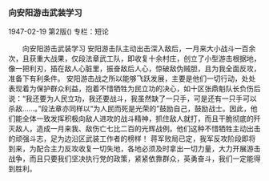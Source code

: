 ### 向安阳游击武装学习

1947-02-19
第2版()
专栏：短论

　　向安阳游击武装学习
    安阳游击队主动出击深入敌后，一月来大小战斗一百余次，且获重大战果，仅段法章武工队，即收复十余村庄，创立了小型游击根据地，像一把利刃，插在敌人心脏里，振奋敌后人心，惊破敌伪贼胆，且为我全面反攻，准备下有利条件。
    安阳游击战之所以能够飞跃发展，主要是他们一切行动，处处表现着为保护群众利益，抱着不惜牺牲为民立功的决心，如十区张鼎魁队长负伤后说：“我还要为人民立功，我还要战斗，我虽然缺了一只手，可是还有一只手可以杀敌……。”段法章亦同样以“为人民而死是光荣的”鼓励自己，鼓励战士。因此，他们能全体一致发挥积极向敌人进攻的战斗精神，抓住敌人就打，而且干脆彻底的歼灭敌人，造成一月来我、敌伤亡七比二百的光辉战例。他们这种不惜牺牲主动出击的顽强斗志，足为边沿区武装工作者的榜样！
    蒋军败局已定，我军反攻阶段即将到来，为配合主力反攻收复一切失地，各地必须及时拿出一切力量，大力开展游击战争，而且只要我们坚决执行党的政策，紧紧依靠群众，英勇奋斗，我们一定能得到胜利。
